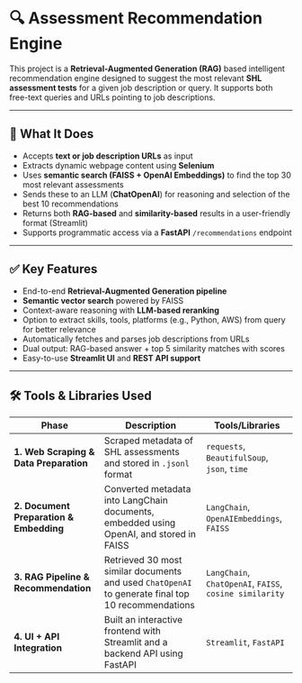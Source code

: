 # 🔍 Assessment Recommendation Engine

This project is a **Retrieval-Augmented Generation (RAG)** based intelligent recommendation engine designed to suggest the most relevant **SHL assessment tests** for a given job description or query. It supports both free-text queries and URLs pointing to job descriptions.

---

## 🧠 What It Does

- Accepts **text or job description URLs** as input
- Extracts dynamic webpage content using **Selenium**
- Uses **semantic search (FAISS + OpenAI Embeddings)** to find the top 30 most relevant assessments
- Sends these to an LLM (**ChatOpenAI**) for reasoning and selection of the best 10 recommendations
- Returns both **RAG-based** and **similarity-based** results in a user-friendly format (Streamlit)
- Supports programmatic access via a **FastAPI** `/recommendations` endpoint

---

## ✅ Key Features

- End-to-end **Retrieval-Augmented Generation pipeline**
- **Semantic vector search** powered by FAISS
- Context-aware reasoning with **LLM-based reranking**
- Option to extract skills, tools, platforms (e.g., Python, AWS) from query for better relevance
- Automatically fetches and parses job descriptions from URLs
- Dual output: RAG-based answer + top 5 similarity matches with scores
- Easy-to-use **Streamlit UI** and **REST API support**

---

## 🛠️ Tools & Libraries Used

| Phase | Description | Tools/Libraries |
|-------|-------------|-----------------|
| **1. Web Scraping & Data Preparation** | Scraped metadata of SHL assessments and stored in `.jsonl` format | `requests`, `BeautifulSoup`, `json`, `time` |
| **2. Document Preparation & Embedding** | Converted metadata into LangChain documents, embedded using OpenAI, and stored in FAISS | `LangChain`, `OpenAIEmbeddings`, `FAISS` |
| **3. RAG Pipeline & Recommendation** | Retrieved 30 most similar documents and used `ChatOpenAI` to generate final top 10 recommendations | `LangChain`, `ChatOpenAI`, `FAISS`, `cosine similarity` |
| **4. UI + API Integration** | Built an interactive frontend with Streamlit and a backend API using FastAPI | `Streamlit`, `FastAPI` |